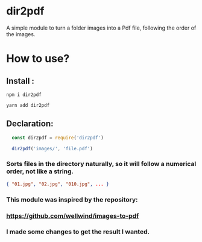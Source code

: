 # dir2pdf

A simple module to turn a folder images into a Pdf file, following the order of the images.

# How to use?

## Install :
```shell
npm i dir2pdf 

yarn add dir2pdf
```
## Declaration: 
```js
  const dir2pdf = require('dir2pdf')

  dir2pdf('images/', 'file.pdf')
```

### Sorts files in the directory naturally, so it will follow a numerical order, not like a string.
``` JSON
{ "01.jpg", "02.jpg", "010.jpg", ... }
```

### This module was inspired by the repository: </br>
### https://github.com/wellwind/images-to-pdf
### I made some changes to get the result I wanted.



